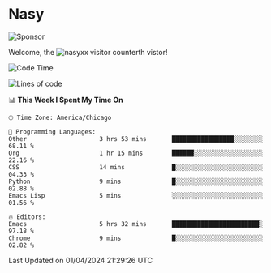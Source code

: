 # Nasy

<!--
<p align="center">
<img height="200" src="https://github-readme-stats.vercel.app/api?username=nasyxx&count_private=true&show_icons=true&theme=dracula&include_all_commits=true"/>
<img height="200" src="https://github-readme-stats.vercel.app/api/top-langs/?username=nasyxx&theme=dracula&hide=html,jupyter+notebook&count_private=true&show_icons=true"/>
</p>

  
----------------
-->

![Sponsor](https://img.shields.io/static/v1.svg?label=Sponsor&message=%E2%9D%A4&logo=GitHub&style=flat&color=pink)
 
Welcome, the ![nasyxx visitor counter](https://count.getloli.com/get/@nasyxx?theme=rule34)th vistor!
 
<!--START_SECTION:waka-->
![Code Time](http://img.shields.io/badge/Code%20Time-4%2C369%20hrs%2052%20mins-blue)

![Lines of code](https://img.shields.io/badge/From%20Hello%20World%20I%27ve%20Written-6.3%20million%20lines%20of%20code-blue)

📊 **This Week I Spent My Time On** 

```text
🕑︎ Time Zone: America/Chicago

💬 Programming Languages: 
Other                    3 hrs 53 mins       █████████████████░░░░░░░░   68.11 % 
Org                      1 hr 15 mins        ██████░░░░░░░░░░░░░░░░░░░   22.16 % 
CSS                      14 mins             █░░░░░░░░░░░░░░░░░░░░░░░░   04.33 % 
Python                   9 mins              █░░░░░░░░░░░░░░░░░░░░░░░░   02.88 % 
Emacs Lisp               5 mins              ░░░░░░░░░░░░░░░░░░░░░░░░░   01.56 % 

🔥 Editors: 
Emacs                    5 hrs 32 mins       ████████████████████████░   97.18 % 
Chrome                   9 mins              █░░░░░░░░░░░░░░░░░░░░░░░░   02.82 % 
```


 Last Updated on 01/04/2024 21:29:26 UTC
<!--END_SECTION:waka-->

<!-- ![visitors](https://visitor-badge.laobi.icu/badge?page_id=nasyxx.nasyxx) -->
